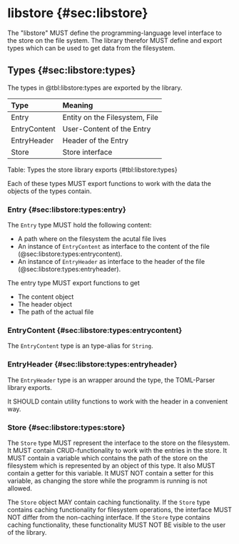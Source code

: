 # libstore {#sec:libstore}

<!--
    Store functionality
-->

The "libstore" MUST define the programming-language level interface to the
store on the file system.
The library therefor MUST define and export types which can be used to get data
from the filesystem.

## Types {#sec:libstore:types}

The types in @tbl:libstore:types are exported by the library.

| Type         | Meaning                                          |
| :----------- | :----------------------------------------------- |
| Entry        | Entity on the Filesystem, File                   |
| EntryContent | User-Content of the Entry                        |
| EntryHeader  | Header of the Entry                              |
| Store        | Store interface                                  |

Table: Types the store library exports {#tbl:libstore:types}

Each of these types MUST export functions to work with the data the objects of
the types contain.

### Entry {#sec:libstore:types:entry}

The `Entry` type MUST hold the following content:

- A path where on the filesystem the acutal file lives
- An instance of `EntryContent` as interface to the content of the file
  (@sec:libstore:types:entrycontent).
- An instance of `EntryHeader` as interface to the header of the file
  (@sec:libstore:types:entryheader).

The entry type MUST export functions to get

- The content object
- The header object
- The path of the actual file

### EntryContent {#sec:libstore:types:entrycontent}

The `EntryContent` type is an type-alias for `String`.

### EntryHeader {#sec:libstore:types:entryheader}

The `EntryHeader` type is an wrapper around the type, the TOML-Parser library
exports.

It SHOULD contain utility functions to work with the header in a convenient way.

### Store {#sec:libstore:types:store}

The `Store` type MUST represent the interface to the store on the filesystem.
It MUST contain CRUD-functionality to work with the entries in the store.
It MUST contain a variable which contains the path of the store on the
filesystem which is represented by an object of this type.
It also MUST contain a getter for this variable.
It MUST NOT contain a setter for this variable, as changing the store while the
programm is running is not allowed.

The `Store` object MAY contain caching functionality.
If the `Store` type contains caching functionality for filesystem operations,
the interface MUST NOT differ from the non-caching interface.
If the `Store` type contains caching functionality, these functionality MUST NOT
BE visible to the user of the library.

